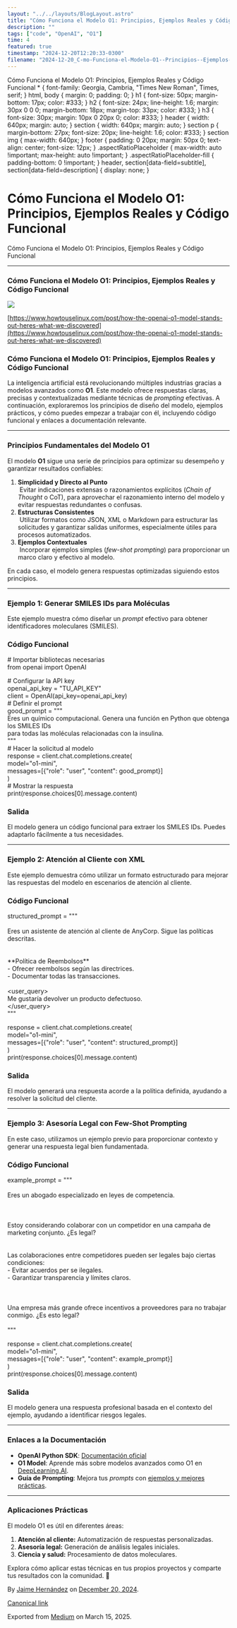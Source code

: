 ```yaml
---
layout: "../../layouts/BlogLayout.astro"
title: "Cómo Funciona el Modelo O1: Principios, Ejemplos Reales y Código Funcional"
description: ""
tags: ["code", "OpenAI", "O1"]
time: 4
featured: true
timestamp: "2024-12-20T12:20:33-0300"
filename: "2024-12-20_C-mo-Funciona-el-Modelo-O1--Principios--Ejemplos-Reales-y-C-digo-Funcional-670e2d94c708"
---
```


Cómo Funciona el Modelo O1: Principios, Ejemplos Reales y Código Funcional \* { font-family: Georgia, Cambria, "Times New Roman", Times, serif; } html, body { margin: 0; padding: 0; } h1 { font-size: 50px; margin-bottom: 17px; color: #333; } h2 { font-size: 24px; line-height: 1.6; margin: 30px 0 0 0; margin-bottom: 18px; margin-top: 33px; color: #333; } h3 { font-size: 30px; margin: 10px 0 20px 0; color: #333; } header { width: 640px; margin: auto; } section { width: 640px; margin: auto; } section p { margin-bottom: 27px; font-size: 20px; line-height: 1.6; color: #333; } section img { max-width: 640px; } footer { padding: 0 20px; margin: 50px 0; text-align: center; font-size: 12px; } .aspectRatioPlaceholder { max-width: auto !important; max-height: auto !important; } .aspectRatioPlaceholder-fill { padding-bottom: 0 !important; } header, section\[data-field=subtitle\], section\[data-field=description\] { display: none; }

Cómo Funciona el Modelo O1: Principios, Ejemplos Reales y Código Funcional
==========================================================================

Cómo Funciona el Modelo O1: Principios, Ejemplos Reales y Código Funcional

* * *

### Cómo Funciona el Modelo O1: Principios, Ejemplos Reales y Código Funcional

![](https://cdn-images-1.medium.com/max/800/1*URToiWO3AO7yamdVXN-rcg.png)

[https://www.howtouselinux.com/post/how-the-openai-o1-model-stands-out-heres-what-we-discovered](https://www.howtouselinux.com/post/how-the-openai-o1-model-stands-out-heres-what-we-discovered)

### Cómo Funciona el Modelo O1: Principios, Ejemplos Reales y Código Funcional

La inteligencia artificial está revolucionando múltiples industrias gracias a modelos avanzados como **O1**. Este modelo ofrece respuestas claras, precisas y contextualizadas mediante técnicas de _prompting_ efectivas. A continuación, exploraremos los principios de diseño del modelo, ejemplos prácticos, y cómo puedes empezar a trabajar con él, incluyendo código funcional y enlaces a documentación relevante.

* * *

### Principios Fundamentales del Modelo O1

El modelo **O1** sigue una serie de principios para optimizar su desempeño y garantizar resultados confiables:

1.  **Simplicidad y Directo al Punto**  
     Evitar indicaciones extensas o razonamientos explícitos (_Chain of Thought_ o CoT), para aprovechar el razonamiento interno del modelo y evitar respuestas redundantes o confusas.
2.  **Estructuras Consistentes**  
     Utilizar formatos como JSON, XML o Markdown para estructurar las solicitudes y garantizar salidas uniformes, especialmente útiles para procesos automatizados.
3.  **Ejemplos Contextuales**  
     Incorporar ejemplos simples (_few-shot prompting_) para proporcionar un marco claro y efectivo al modelo.

En cada caso, el modelo genera respuestas optimizadas siguiendo estos principios.

* * *

### Ejemplo 1: Generar SMILES IDs para Moléculas

Este ejemplo muestra cómo diseñar un _prompt_ efectivo para obtener identificadores moleculares (SMILES).

### Código Funcional

\# Importar bibliotecas necesarias  
from openai import OpenAI  
  
\# Configurar la API key  
openai\_api\_key = "TU\_API\_KEY"  
client = OpenAI(api\_key=openai\_api\_key)  
\# Definir el prompt  
good\_prompt = """  
Eres un químico computacional. Genera una función en Python que obtenga los SMILES IDs  
para todas las moléculas relacionadas con la insulina.  
"""  
\# Hacer la solicitud al modelo  
response = client.chat.completions.create(  
    model="o1-mini",  
    messages=\[{"role": "user", "content": good\_prompt}\]  
)  
\# Mostrar la respuesta  
print(response.choices\[0\].message.content)

### Salida

El modelo genera un código funcional para extraer los SMILES IDs. Puedes adaptarlo fácilmente a tus necesidades.

* * *

### Ejemplo 2: Atención al Cliente con XML

Este ejemplo demuestra cómo utilizar un formato estructurado para mejorar las respuestas del modelo en escenarios de atención al cliente.

### Código Funcional

structured\_prompt = """  
<instructions>  
    Eres un asistente de atención al cliente de AnyCorp. Sigue las políticas descritas.  
</instructions>  
<policy>  
    \*\*Política de Reembolsos\*\*  
    - Ofrecer reembolsos según las directrices.  
    - Documentar todas las transacciones.  
</policy>  
<user\_query>  
    Me gustaría devolver un producto defectuoso.  
</user\_query>  
"""  
  
response = client.chat.completions.create(  
    model="o1-mini",  
    messages=\[{"role": "user", "content": structured\_prompt}\]  
)  
print(response.choices\[0\].message.content)

### Salida

El modelo generará una respuesta acorde a la política definida, ayudando a resolver la solicitud del cliente.

* * *

### Ejemplo 3: Asesoría Legal con Few-Shot Prompting

En este caso, utilizamos un ejemplo previo para proporcionar contexto y generar una respuesta legal bien fundamentada.

### Código Funcional

example\_prompt = """  
<prompt>  
    Eres un abogado especializado en leyes de competencia.  
</prompt>  
<example>  
<question>  
    Estoy considerando colaborar con un competidor en una campaña de marketing conjunto. ¿Es legal?  
</question>  
<response>  
    Las colaboraciones entre competidores pueden ser legales bajo ciertas condiciones:  
    - Evitar acuerdos per se ilegales.  
    - Garantizar transparencia y límites claros.  
</response>  
</example>  
<query>  
    Una empresa más grande ofrece incentivos a proveedores para no trabajar conmigo. ¿Es esto legal?  
</query>  
"""  
  
response = client.chat.completions.create(  
    model="o1-mini",  
    messages=\[{"role": "user", "content": example\_prompt}\]  
)  
print(response.choices\[0\].message.content)

### Salida

El modelo genera una respuesta profesional basada en el contexto del ejemplo, ayudando a identificar riesgos legales.

* * *

### Enlaces a la Documentación

*   **OpenAI Python SDK**: [Documentación oficial](https://platform.openai.com/docs/)
*   **O1 Model**: Aprende más sobre modelos avanzados como O1 en [DeepLearning.AI](https://www.deeplearning.ai/).
*   **Guía de Prompting**: Mejora tus _prompts_ con [ejemplos y mejores prácticas](https://platform.openai.com/docs/guides/chat).

* * *

### Aplicaciones Prácticas

El modelo O1 es útil en diferentes áreas:

1.  **Atención al cliente:** Automatización de respuestas personalizadas.
2.  **Asesoría legal:** Generación de análisis legales iniciales.
3.  **Ciencia y salud:** Procesamiento de datos moleculares.

Explora cómo aplicar estas técnicas en tus propios proyectos y comparte tus resultados con la comunidad. 🌟

By [Jaime Hernández](https://medium.com/@devjaime) on [December 20, 2024](https://medium.com/p/670e2d94c708).

[Canonical link](https://medium.com/@devjaime/c%C3%B3mo-funciona-el-modelo-o1-principios-ejemplos-reales-y-c%C3%B3digo-funcional-670e2d94c708)

Exported from [Medium](https://medium.com) on March 15, 2025.